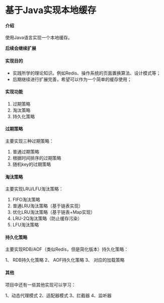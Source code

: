 # 基于Java实现本地缓存

#### 介绍
使用Java语言实现一个本地缓存。

**后续会继续扩展**

#### 实现目的
- 实践所学的理论知识。例如Redis、操作系统的页面置换算法、设计模式等；
- 后期继续进行扩展完善，希望可以作为一个简单的缓存使用；

#### 实现功能

1.  过期策略
2.  淘汰策略
3.  持久化策略

#### 过期策略

主要实现三种过期策略：

1.  普通过期策略
2.  根据时间排序的过期策略
3.  随机key的过期策略

#### 淘汰策略

主要实现LRU/LFU淘汰策略：

1.  FIFO淘汰策略
2.  普通LRU淘汰策略（基于链表实现）
3.  优化LRU淘汰策略（基于链表+Map实现）
4.  LRU-2Q淘汰策略（防止缓存污染）
5.  LFU淘汰策略

#### 持久化策略

主要实现RDB/AOF（类似Redis，但是简化版本）持久化策略：

1、  RDB持久化策略
2、  AOF持久化策略
3、  对应的加载策略

#### 其他

项目中还有一些其他实现可以学习：

1、动态代理模式
2、适配器模式
3、拦截器
4、监听器
